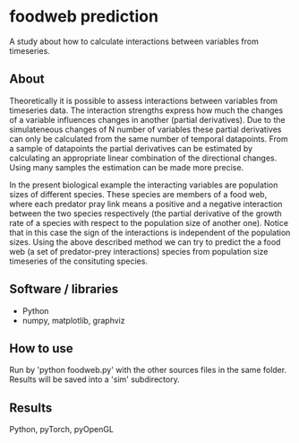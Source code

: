 # foodweb prediction

A study about how to calculate interactions between variables from timeseries.

## About

Theoretically it is possible to assess interactions between variables from timeseries data.
The interaction strengths express how much the changes of a variable influences changes in another
(partial derivatives). Due to the simulateneous changes of N number of variables these partial derivatives
can only be calculated from the same number of temporal datapoints.
From a sample of datapoints the partial derivatives can be estimated by calculating an appropriate linear combination of the directional changes. Using many samples the estimation can be made more precise.

In the present biological example the interacting variables are population sizes of different species.
These species are members of a food web, where each predator pray link means a positive and a negative interaction
between the two species respectively (the partial derivative of the growth rate of a species with respect to the population size of another one). Notice that in this case the sign of the interactions is independent of the population sizes.
Using the above described method we can try to predict the a food web (a set of predator-prey interactions) species from population size timeseries of the consituting species.

## Software / libraries
- Python
- numpy, matplotlib, graphviz

## How to use

Run by 'python foodweb.py' with the other sources files in the same folder. Results will be saved into
a 'sim' subdirectory.

## Results
Python, pyTorch, pyOpenGL
